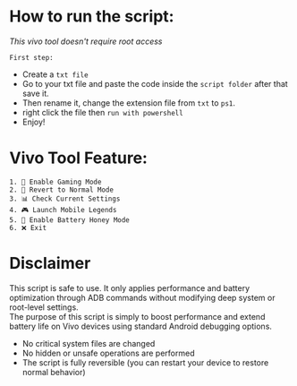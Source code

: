 # How to run the script:
*This vivo tool doesn't require root access*  

`First step:`   
- Create a `txt file`  
- Go to your txt file and paste the code inside the `script folder` after that save it.  
- Then rename it, change the extension file from `txt` to `ps1`.
- right click the file then `run with powershell`
- Enjoy!

# Vivo Tool Feature:
```
1. 🚀 Enable Gaming Mode
2. 🧹 Revert to Normal Mode
3. 📊 Check Current Settings
4. 🎮 Launch Mobile Legends
5. 🐝 Enable Battery Honey Mode
6. ❌ Exit
```
# Disclaimer
This script is safe to use. It only applies performance and battery optimization through ADB commands without modifying deep system or root-level settings.    
The purpose of this script is simply to boost performance and extend battery life on Vivo devices using standard Android debugging options.  
- No critical system files are changed
- No hidden or unsafe operations are performed
- The script is fully reversible (you can restart your device to restore normal behavior)


